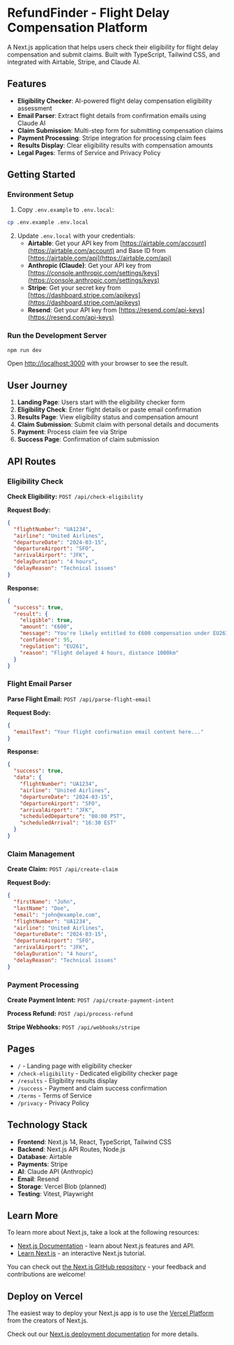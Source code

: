 # RefundFinder - Flight Delay Compensation Platform

A Next.js application that helps users check their eligibility for flight delay compensation and submit claims. Built with TypeScript, Tailwind CSS, and integrated with Airtable, Stripe, and Claude AI.

## Features

- **Eligibility Checker**: AI-powered flight delay compensation eligibility assessment
- **Email Parser**: Extract flight details from confirmation emails using Claude AI
- **Claim Submission**: Multi-step form for submitting compensation claims
- **Payment Processing**: Stripe integration for processing claim fees
- **Results Display**: Clear eligibility results with compensation amounts
- **Legal Pages**: Terms of Service and Privacy Policy

## Getting Started

### Environment Setup

1. Copy `.env.example` to `.env.local`:
```bash
cp .env.example .env.local
```

2. Update `.env.local` with your credentials:
   - **Airtable**: Get your API key from [https://airtable.com/account](https://airtable.com/account) and Base ID from [https://airtable.com/api](https://airtable.com/api)
   - **Anthropic (Claude)**: Get your API key from [https://console.anthropic.com/settings/keys](https://console.anthropic.com/settings/keys)
   - **Stripe**: Get your secret key from [https://dashboard.stripe.com/apikeys](https://dashboard.stripe.com/apikeys)
   - **Resend**: Get your API key from [https://resend.com/api-keys](https://resend.com/api-keys)

### Run the Development Server

```bash
npm run dev
```

Open [http://localhost:3000](http://localhost:3000) with your browser to see the result.

## User Journey

1. **Landing Page**: Users start with the eligibility checker form
2. **Eligibility Check**: Enter flight details or paste email confirmation
3. **Results Page**: View eligibility status and compensation amount
4. **Claim Submission**: Submit claim with personal details and documents
5. **Payment**: Process claim fee via Stripe
6. **Success Page**: Confirmation of claim submission

## API Routes

### Eligibility Check

**Check Eligibility:** `POST /api/check-eligibility`

**Request Body:**
```json
{
  "flightNumber": "UA1234",
  "airline": "United Airlines",
  "departureDate": "2024-03-15",
  "departureAirport": "SFO",
  "arrivalAirport": "JFK",
  "delayDuration": "4 hours",
  "delayReason": "Technical issues"
}
```

**Response:**
```json
{
  "success": true,
  "result": {
    "eligible": true,
    "amount": "€600",
    "message": "You're likely entitled to €600 compensation under EU261",
    "confidence": 95,
    "regulation": "EU261",
    "reason": "Flight delayed 4 hours, distance 1000km"
  }
}
```

### Flight Email Parser

**Parse Flight Email:** `POST /api/parse-flight-email`

**Request Body:**
```json
{
  "emailText": "Your flight confirmation email content here..."
}
```

**Response:**
```json
{
  "success": true,
  "data": {
    "flightNumber": "UA1234",
    "airline": "United Airlines",
    "departureDate": "2024-03-15",
    "departureAirport": "SFO",
    "arrivalAirport": "JFK",
    "scheduledDeparture": "08:00 PST",
    "scheduledArrival": "16:30 EST"
  }
}
```

### Claim Management

**Create Claim:** `POST /api/create-claim`

**Request Body:**
```json
{
  "firstName": "John",
  "lastName": "Doe",
  "email": "john@example.com",
  "flightNumber": "UA1234",
  "airline": "United Airlines",
  "departureDate": "2024-03-15",
  "departureAirport": "SFO",
  "arrivalAirport": "JFK",
  "delayDuration": "4 hours",
  "delayReason": "Technical issues"
}
```

### Payment Processing

**Create Payment Intent:** `POST /api/create-payment-intent`

**Process Refund:** `POST /api/process-refund`

**Stripe Webhooks:** `POST /api/webhooks/stripe`

## Pages

- `/` - Landing page with eligibility checker
- `/check-eligibility` - Dedicated eligibility checker page
- `/results` - Eligibility results display
- `/success` - Payment and claim success confirmation
- `/terms` - Terms of Service
- `/privacy` - Privacy Policy

## Technology Stack

- **Frontend**: Next.js 14, React, TypeScript, Tailwind CSS
- **Backend**: Next.js API Routes, Node.js
- **Database**: Airtable
- **Payments**: Stripe
- **AI**: Claude API (Anthropic)
- **Email**: Resend
- **Storage**: Vercel Blob (planned)
- **Testing**: Vitest, Playwright

## Learn More

To learn more about Next.js, take a look at the following resources:

- [Next.js Documentation](https://nextjs.org/docs) - learn about Next.js features and API.
- [Learn Next.js](https://nextjs.org/learn) - an interactive Next.js tutorial.

You can check out [the Next.js GitHub repository](https://github.com/vercel/next.js) - your feedback and contributions are welcome!

## Deploy on Vercel

The easiest way to deploy your Next.js app is to use the [Vercel Platform](https://vercel.com/new?utm_medium=default-template&filter=next.js&utm_source=create-next-app&utm_campaign=create-next-app-readme) from the creators of Next.js.

Check out our [Next.js deployment documentation](https://nextjs.org/docs/app/building-your-application/deploying) for more details.
